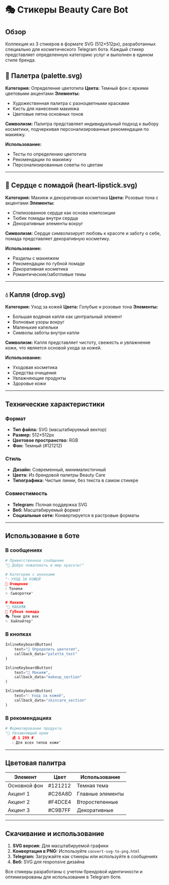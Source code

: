 # 🎭 Стикеры Beauty Care Bot

## Обзор

Коллекция из 3 стикеров в формате SVG (512×512px), разработанных специально для косметического Telegram бота. Каждый стикер представляет определенную категорию услуг и выполнен в едином стиле бренда.

## 🎨 Палетра (palette.svg)

**Категория:** Определение цветотипа
**Цвета:** Темный фон с яркими цветовыми акцентами
**Элементы:**
- Художественная палитра с разноцветными красками
- Кисть для нанесения макияжа
- Цветовые пятна основных тонов

**Символизм:**
Палитра представляет индивидуальный подход к выбору косметики, подчеркивая персонализированные рекомендации по макияжу.

**Использование:**
- Тесты по определению цветотипа
- Рекомендации по макияжу
- Персонализированные советы по цветам

---

## 💄 Сердце с помадой (heart-lipstick.svg)

**Категория:** Макияж и декоративная косметика
**Цвета:** Розовые тона с акцентами
**Элементы:**
- Стилизованное сердце как основа композиции
- Тюбик помады внутри сердца
- Декоративные элементы вокруг

**Символизм:**
Сердце символизирует любовь к красоте и заботу о себе, помада представляет декоративную косметику.

**Использование:**
- Разделы с макияжем
- Рекомендации по губной помаде
- Декоративная косметика
- Романтические/заботливые темы

---

## 💧 Капля (drop.svg)

**Категория:** Уход за кожей
**Цвета:** Голубые и розовые тона
**Элементы:**
- Большая водяная капля как центральный элемент
- Волновые узоры вокруг
- Маленькие капельки
- Символы заботы внутри капли

**Символизм:**
Капля представляет чистоту, свежесть и увлажнение кожи, что является основой ухода за кожей.

**Использование:**
- Уходовая косметика
- Средства очищения
- Увлажняющие продукты
- Здоровье кожи

---

## Технические характеристики

### Формат
- **Тип файла:** SVG (масштабируемый вектор)
- **Размер:** 512×512px
- **Цветовое пространство:** RGB
- **Фон:** Темный (#121212)

### Стиль
- **Дизайн:** Современный, минималистичный
- **Цвета:** Из брендовой палитры Beauty Care
- **Типографика:** Чистые линии, без текста в самом стикере

### Совместимость
- **Telegram:** Полная поддержка SVG
- **Веб:** Масштабируемый формат
- **Социальные сети:** Конвертируется в растровые форматы

---

## Использование в боте

### В сообщениях
```python
# Приветственное сообщение
"🎨 Добро пожаловать в мир красоты!"

# Категории с иконками
"💧 УХОД ЗА КОЖЕЙ
🧼 Очищение
💧 Тоники
✨ Сыворотки"

# Макияж
"💄 МАКИЯЖ
💄 Губная помада
🎭 Тени для век
✨ Хайлайтер"
```

### В кнопках
```python
InlineKeyboardButton(
    text="🎨 Определить цветотип",
    callback_data="palette_test"
)

InlineKeyboardButton(
    text="💄 Макияж",
    callback_data="makeup_section"
)

InlineKeyboardButton(
    text="💧 Уход за кожей",
    callback_data="skincare_section"
)
```

### В рекомендациях
```python
# Форматирование продукта
"🧴 Увлажняющий крем
   💰 1 299 ₽
   💧 Для всех типов кожи"
```

---

## Цветовая палитра

| Элемент | Цвет | Использование |
|---------|------|---------------|
| Основной фон | #121212 | Темная тема |
| Акцент 1 | #C26A8D | Главные элементы |
| Акцент 2 | #F4DCE4 | Второстепенные |
| Акцент 3 | #C9B7FF | Декоративные |

---

## Скачивание и использование

1. **SVG версия:** Для масштабируемой графики
2. **Конвертация в PNG:** Используйте `convert-svg-to-png.html`
3. **Telegram:** Загружайте как стикеры или используйте в сообщениях
4. **Веб:** SVG для responsive дизайна

Все стикеры разработаны с учетом брендовой идентичности и оптимизированы для использования в Telegram боте.



